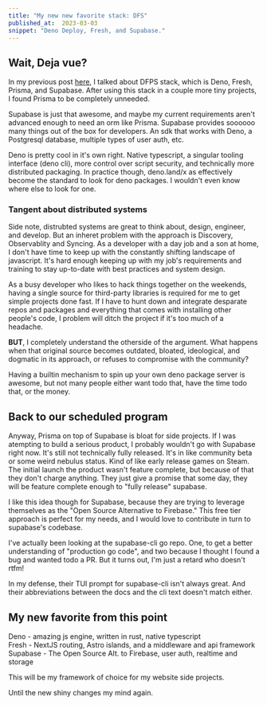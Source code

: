 ```yaml
---
title: "My new new favorite stack: DFS"
published_at:  2023-03-03
snippet: "Deno Deploy, Fresh, and Supabase."
---
```


## Wait, Deja vue?

In my previous post [here](https://fitzypop.deno.dev/blog/dfps-stack), I talked about DFPS stack, which is Deno, Fresh, Prisma, and Supabase. After using this stack in a couple more tiny projects, I found Prisma to be completely unneeded.

Supabase is just that awesome, and maybe my current requirements aren't advanced enough to need an orm like Prisma. Supabase provides soooooo many things out of the box for developers. An sdk that works with Deno, a Postgresql database, multiple types of user auth, etc.

Deno is pretty cool in it's own right. Native typescript, a singular tooling interface (deno cli), more control over script security, and technically more distributed packaging. In practice though, deno.land/x as effectively become the standard to look for deno packages. I wouldn't even know where else to look for one.

### Tangent about distributed systems

Side note, distrubted systems are great to think about, design, engineer, and develop. But an inheret problem with the approach is Discovery, Observablity and Syncing. As a developer with a day job and a son at home, I don't have time to keep up with the constantly shifting landscape of javascript. It's hard enough keeping up with my job's requirements and training to stay up-to-date with best practices and system design.

As a busy developer who likes to hack things together on the weekends, having a single source for third-party libraries is required for me to get simple projects done fast. If I have to hunt down and integrate desparate repos and packages and everything that comes with installing other people's code, I problem will ditch the project if it's too much of a headache.

**BUT**, I completely understand the otherside of the argument. What happens when that original source becomes outdated, bloated, ideological, and dogmatic in its approach, or refuses to compromise with the community? 

Having a builtin mechanism to spin up your own deno package server is awesome, but not many people either want todo that, have the time todo that, or the money.

## Back to our scheduled program

Anyway, Prisma on top of Supabase is bloat for side projects. If I was atempting to build a serious product, I probably wouldn't go with Supabase right now. It's still not technically fully released. It's in like community beta or some weird nebulus status. Kind of like early release games on Steam. The initial launch the product wasn't feature complete, but because of that they don't charge anything. They just give a promise that some day, they will be feature complete enough to "fully release" supabase.

I like this idea though for Supabase, because they are trying to leverage themselves as the "Open Source Alternative to Firebase." This free tier approach is perfect for my needs, and I would love to contribute in turn to supabase's codebase.

I've actually been looking at the supabase-cli go repo. One, to get a better understanding of "production go code", and two because I thought I found a bug and wanted todo a PR. But it turns out, I'm just a retard who doesn't rtfm!

In my defense, their TUI prompt for supabase-cli isn't always great. And their abbreviations between the docs and the cli text doesn't match either.

## My new favorite from this point

Deno - amazing js engine, written in rust, native typescript  
Fresh - NextJS routing, Astro islands, and a middleware and api framework  
Supabase - The Open Source Alt. to Firebase, user auth, realtime and storage

This will be my framework of choice for my website side projects.

Until the new shiny changes my mind again.
